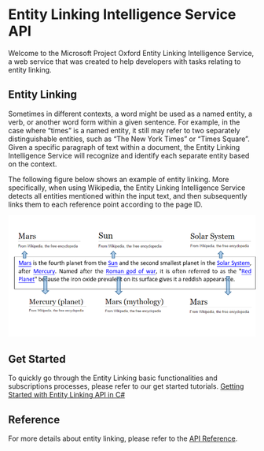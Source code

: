 <!--
NavPath: EntityLinking API
LinkLabel: Home
Url: EntityLinking-API/documentation
Weight: 2
-->

# Entity Linking Intelligence Service API

Welcome to the Microsoft Project Oxford Entity Linking Intelligence Service, a web service that was created to help developers with tasks relating to entity linking.

## Entity Linking

Sometimes in different contexts, a word might be used as a named entity, a verb, or another word form within a given sentence. For example, in the case where “times” is a named entity, it still may refer to two separately distinguishable entities, such as “The New York Times” or “Times Square”. Given a specific paragraph of text within a document, the Entity Linking Intelligence Service will recognize and identify each separate entity based on the context.  

The following figure below shows an example of entity linking. More specifically, when using Wikipedia, the Entity Linking Intelligence Service detects all entities mentioned within the input text, and then subsequently links them to each reference point according to the page ID.

 ![Entity Linking Sample for Mars](./Images/EntityLinkingSample1.png)
 
## Get Started
 
 To quickly go through the Entity Linking basic functionalities and subscriptions processes, please refer to our get started tutorials.
[Getting Started with Entity Linking API in C#](GettingStarted.md)

 
 
## Reference
 For more details about entity linking, please refer to the [API Reference](https://dev.projectoxford.ai/docs/services/5639d931ca73072154c1ce89).

